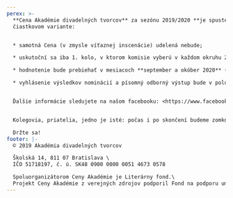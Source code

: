 ```yaml
---
perex: >-
  **Cena Akadémie divadelných tvorcov** za sezónu 2019/2020 **je spustená** v
  čiastkovom variante:


  * samotná Cena (v zmysle víťaznej inscenácie) udelená nebude;

  * uskutoční sa iba 1. kolo, v ktorom komisie vyberú v každom okruhu 2-3 inscenácie, ktoré budú mať nárok na označenie „Inscenácia nominovaná na Cenu Akadémie divadelných tvorcov za sezónu 2019/2020“

  * hodnotenie bude prebiehať v mesiacoch **september a okóber 2020** (v špecifických prípadoch, napr. site specific inscenácii alebo netradičnej letnej prevádzky je možné po individuálnej dohode aj skoršie hodnotenie, za predpokladu, že sa nám podarí zabezpečiť členov komisií)

  * vyhlásenie výsledkov nominácií a písomný odborný výstup bude v polovici **novembra 2020**


  Ďalšie informácie sledujete na našom facebooku: <https://www.facebook.com/adt.theatre/>.


  Kolegovia, priatelia, jedno je isté: počas i po skončení budeme zomknutejší :)\

  Držte sa!
footer: |-
  © 2019 Akadémia divadelných tvorcov

  Školská 14, 811 07 Bratislava \
  IČO 51718197, č. ú. SK48 0900 0000 0051 4673 0578

  Spoluorganizátorom Ceny Akadémie je Literárny fond.\
  Projekt Ceny Akadémie z verejných zdrojov podporil Fond na podporu umenia.
---
```


